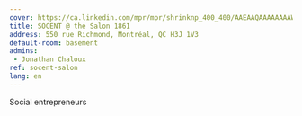 ```yaml
---
cover: https://ca.linkedin.com/mpr/mpr/shrinknp_400_400/AAEAAQAAAAAAAAWQAAAAJDQ1YjQyYmFiLTllNmYtNGU0Yy1iY2Q4LTA5NGVmZGY3NTMxNg.jpg
title: SOCENT @ the Salon 1861
address: 550 rue Richmond, Montréal, QC H3J 1V3
default-room: basement
admins:
 - Jonathan Chaloux
ref: socent-salon
lang: en
---
```

Social entrepreneurs
